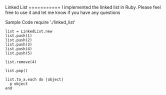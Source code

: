 Linked List
==========+
I implemented the linked list in Ruby. Please feel free to use it and let me know if you have any questions

Sample Code
    require './linked_list'

    list = LinkedList.new
    list.push(1)
    list.push(2)
    list.push(3)
    list.push(4)
    list.push(5)

    list.remove(4)

    list.pop()

    list.to_a.each do |object|
      p object
    end

